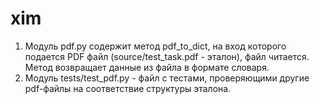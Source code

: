# xim
1. Модуль pdf.py содержит метод pdf_to_dict, на вход которого подается PDF файл (source/test_task.pdf - эталон), файл читается. Метод возвращает данные из файла в формате словаря.
2. Модуль tests/test_pdf.py - файл с тестами, проверяющими другие pdf-файлы на соответствие структуры эталона.
